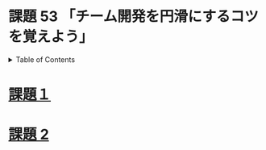 # 課題 53 「チーム開発を円滑にするコツを覚えよう」

<!-- START doctoc generated TOC please keep comment here to allow auto update -->
<!-- DON'T EDIT THIS SECTION, INSTEAD RE-RUN doctoc TO UPDATE -->
<details>
<summary>Table of Contents</summary>

- [課題１](#%E8%AA%B2%E9%A1%8C%EF%BC%91)
- [課題 2](#%E8%AA%B2%E9%A1%8C-2)

</details>
<!-- END doctoc generated TOC please keep comment here to allow auto update -->

# [課題１](./task_1)

# [課題 2](./task_2)
